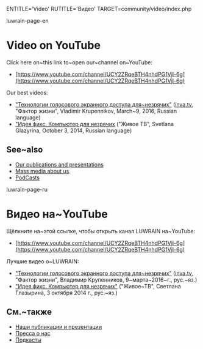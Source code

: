 
ENTITLE='Video'
RUTITLE='Видео'
TARGET=community/video/index.php

luwrain-page-en

# Video on YouTube

Click here on~this link to~open our~channel on~YouTube:

* [https://www.youtube.com/channel/UCY2ZRqeBTH4nhdPG1Vjl-6g](https://www.youtube.com/channel/UCY2ZRqeBTH4nhdPG1Vjl-6g)

Our best videos:

* ["Технологии голосового экранного доступа для~незрячих"](https://www.youtube.com/watch?v=1Zv8xI6X3uw)
([inva.tv](http://inva.tv), "Фактор жизни", Vladimir Krupennikov, March~9, 2016, Russian language)
* ["Идея фикс. Компьютер для незрячих](http://www.youtube.com/watch?v=m-HOWJCRn7g3)
("Живое ТВ", Svetlana Glazyrina, October 3, 2014, Russian language)

## See~also

* [Our publications and presentations](local:/community/publications/)
* [Mass media about us](local:/community/massmedia/)
* [PodCasts](local:/community/podcasts/)

luwrain-page-ru

# Видео на~YouTube

Щёлкните на~этой ссылке, чтобы открыть канал LUWRAIN на~YouTube:

* [https://www.youtube.com/channel/UCY2ZRqeBTH4nhdPG1Vjl-6g](https://www.youtube.com/channel/UCY2ZRqeBTH4nhdPG1Vjl-6g)

Лучшие видео о~LUWRAIN:

* ["Технологии голосового экранного доступа для~незрячих"](https://www.youtube.com/watch?v=1Zv8xI6X3uw)
([inva.tv](http://inva.tv), "Фактор жизни", Владимир Крупенников, 9~марта~2016~г., рус.~яз.)
* ["Идея фикс. Компьютер для незрячих"](http://www.youtube.com/watch?v=m-HOWJCRn7g3)
("Живое~ТВ", Светлана Глазырина, 3 октября 2014 г., рус.~яз.)

## См.~также

* [Наши публикации и презентации](local:/community/publications/)
* [Пресса о нас](local:/community/massmedia/)
* [Подкасты](local:/community/podcasts/)

